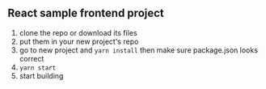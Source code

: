 ## React sample frontend project

1. clone the repo or download its files
2. put them in your new project's repo
3. go to new project and `yarn install` then make sure package.json looks correct
4. `yarn start`
5. start building
